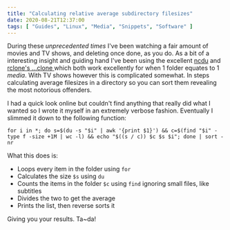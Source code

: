 ```yaml
---
title: "Calculating relative average subdirectory filesizes"
date: 2020-08-21T12:37:00
tags: [ "Guides", "Linux", "Media", "Snippets", "Software" ]
---
```


During these _unprecedented times_ I've been watching a fair amount of movies and TV shows, and deleting once done, as you do. As a bit of a interesting insight and guiding hand I've been using the excellent [ncdu](https://dev.yorhel.nl/ncdu) and [rclone's ...clone ](https://rclone.org/commands/rclone_ncdu/) which both work excellently for when 1 folder equates to 1 _media_. With TV shows however this is complicated somewhat. In steps calculating average filesizes in a directory so you can sort them revealing the most notorious offenders.

I had a quick look online but couldn't find anything that really did what I wanted so I wrote it myself in an extremely verbose fashion. Eventually I slimmed it down to the following function:
```
for i in *; do s=$(du -s "$i" | awk '{print $1}') && c=$(find "$i" -type f -size +1M | wc -l) && echo "$((s / c)) $c $s $i"; done | sort -nr
```

What this does is:
- Loops every item in the folder using `for`
- Calculates the size `$s` using `du`
- Counts the items in the folder `$c` using `find` ignoring small files, like subtitles
- Divides the two to get the average
- Prints the list, then reverse sorts it

Giving you your results. Ta~da!